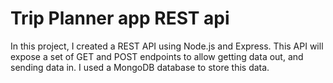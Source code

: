 # Trip Planner app REST api

In this project, I created a REST API using Node.js and Express. This API will expose a set of GET and POST endpoints to allow getting data out, and sending data in. I used a MongoDB database to store this data.
